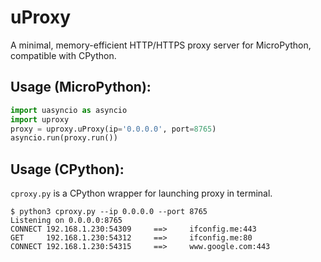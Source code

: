# uProxy
A minimal, memory-efficient HTTP/HTTPS proxy server for MicroPython, compatible with CPython.

## Usage (MicroPython):

```py
import uasyncio as asyncio
import uproxy
proxy = uproxy.uProxy(ip='0.0.0.0', port=8765)
asyncio.run(proxy.run())
```

## Usage (CPython):

`cproxy.py` is a CPython wrapper for launching proxy in terminal.

```console
$ python3 cproxy.py --ip 0.0.0.0 --port 8765
Listening on 0.0.0.0:8765
CONNECT 192.168.1.230:54309     ==>     ifconfig.me:443
GET     192.168.1.230:54312     ==>     ifconfig.me:80
CONNECT 192.168.1.230:54315     ==>     www.google.com:443
```


